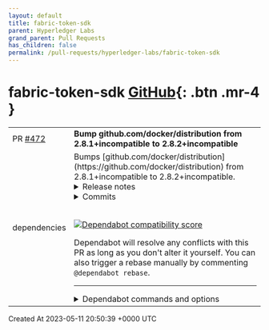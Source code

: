 ```yaml
---
layout: default
title: fabric-token-sdk
parent: Hyperledger Labs
grand_parent: Pull Requests
has_children: false
permalink: /pull-requests/hyperledger-labs/fabric-token-sdk
---
```


# fabric-token-sdk <span class="fs-3 right-align">[GitHub](https://github.com/hyperledger-labs/fabric-token-sdk){: .btn .mr-4 }</span>


<div>
    <table>
        <tr>
            <td>
                PR <a href="https://github.com/hyperledger-labs/fabric-token-sdk/pull/472" class=".btn">#472</a>
            </td>
            <td>
                <b>
                    Bump github.com/docker/distribution from 2.8.1+incompatible to 2.8.2+incompatible
                </b>
            </td>
        </tr>
        <tr>
            <td>
                <span class="chip">dependencies</span>
            </td>
            <td>
                Bumps [github.com/docker/distribution](https://github.com/docker/distribution) from 2.8.1+incompatible to 2.8.2+incompatible.
<details>
<summary>Release notes</summary>
<p><em>Sourced from <a href="https://github.com/docker/distribution/releases">github.com/docker/distribution's releases</a>.</em></p>
<blockquote>
<h2>v2.8.2</h2>
<h2>What's Changed</h2>
<ul>
<li>Revert registry/client: set <code>Accept: identity</code> header when getting layers by <a href="https://github.com/ndeloof"><code>@​ndeloof</code></a> in <a href="https://redirect.github.com/distribution/distribution/pull/3783">distribution/distribution#3783</a></li>
<li>Parse <code>http</code> forbidden as denied by <a href="https://github.com/vvoland"><code>@​vvoland</code></a> in <a href="https://redirect.github.com/distribution/distribution/pull/3914">distribution/distribution#3914</a></li>
<li>Fix <a href="https://www.cve.org/CVERecord?id=CVE-2022-28391">CVE-2022-28391</a> by bumping alpine from 3.14 to 3.16 by <a href="https://github.com/thaJeztah"><code>@​thaJeztah</code></a> (<a href="https://redirect.github.com/distribution/distribution/pull/3650">#3650</a>)</li>
<li>Fix <a href="https://www.cve.org/CVERecord?id=CVE-2023-2253">CVE-2023-2253</a> runaway allocation on /v2/_catalog  by <a href="https://github.com/josegomezr"><code>@​josegomezr</code></a> <a href="https://github.com/distribution/distribution/commit/521ea3d973cb0c7089ebbcdd4ccadc34be941f54"><code>521ea3d9</code></a></li>
<li>Fix panic in inmemory driver by <a href="https://github.com/wy65701436"><code>@​wy65701436</code></a> in <a href="https://redirect.github.com/distribution/distribution/pull/3815">distribution/distribution#3815</a></li>
<li>bump up golang version (alternative) by <a href="https://github.com/thaJeztah"><code>@​thaJeztah</code></a> in <a href="https://redirect.github.com/distribution/distribution/pull/3903">distribution/distribution#3903</a></li>
<li>Dockerfile: update xx to v1.2.1 by <a href="https://github.com/thaJeztah"><code>@​thaJeztah</code></a> in <a href="https://redirect.github.com/distribution/distribution/pull/3907">distribution/distribution#3907</a></li>
<li>update to go1.19.9 by <a href="https://github.com/thaJeztah"><code>@​thaJeztah</code></a> in <a href="https://redirect.github.com/distribution/distribution/pull/3908">distribution/distribution#3908</a></li>
<li>Add code to handle pagination of parts. Fixes max layer size of 10GB bug by <a href="https://github.com/DavidSpek"><code>@​DavidSpek</code></a> in <a href="https://redirect.github.com/distribution/distribution/pull/3893">distribution/distribution#3893</a></li>
<li>Dockerfile: fix filenames of artifacts by <a href="https://github.com/thaJeztah"><code>@​thaJeztah</code></a> in <a href="https://redirect.github.com/distribution/distribution/pull/3911">distribution/distribution#3911</a></li>
</ul>
<p><strong>Full Changelog</strong>: <a href="https://github.com/distribution/distribution/compare/v2.8.1...v2.8.2">https://github.com/distribution/distribution/compare/v2.8.1...v2.8.2</a></p>
<h2>v2.8.2-beta.2</h2>
<h2>What's Changed</h2>
<ul>
<li>Fix <a href="https://www.cve.org/CVERecord?id=CVE-2022-28391">CVE-2022-28391</a> by bumping alpine from 3.14 to 3.16 by <a href="https://github.com/thaJeztah"><code>@​thaJeztah</code></a> (<a href="https://redirect.github.com/distribution/distribution/pull/3650">#3650</a>)</li>
<li>Fix <a href="https://www.cve.org/CVERecord?id=CVE-2023-2253">CVE-2023-2253</a> runaway allocation on /v2/_catalog  by <a href="https://github.com/josegomezr"><code>@​josegomezr</code></a> <a href="https://github.com/distribution/distribution/commit/521ea3d973cb0c7089ebbcdd4ccadc34be941f54"><code>521ea3d9</code></a></li>
<li>Fix panic in inmemory driver by <a href="https://github.com/wy65701436"><code>@​wy65701436</code></a> in <a href="https://redirect.github.com/distribution/distribution/pull/3815">distribution/distribution#3815</a></li>
<li>bump up golang version (alternative) by <a href="https://github.com/thaJeztah"><code>@​thaJeztah</code></a> in <a href="https://redirect.github.com/distribution/distribution/pull/3903">distribution/distribution#3903</a></li>
<li>Dockerfile: update xx to v1.2.1 by <a href="https://github.com/thaJeztah"><code>@​thaJeztah</code></a> in <a href="https://redirect.github.com/distribution/distribution/pull/3907">distribution/distribution#3907</a></li>
<li>update to go1.19.9 by <a href="https://github.com/thaJeztah"><code>@​thaJeztah</code></a> in <a href="https://redirect.github.com/distribution/distribution/pull/3908">distribution/distribution#3908</a></li>
<li>Add code to handle pagination of parts. Fixes max layer size of 10GB bug by <a href="https://github.com/DavidSpek"><code>@​DavidSpek</code></a> in <a href="https://redirect.github.com/distribution/distribution/pull/3893">distribution/distribution#3893</a></li>
<li>Dockerfile: fix filenames of artifacts by <a href="https://github.com/thaJeztah"><code>@​thaJeztah</code></a> in <a href="https://redirect.github.com/distribution/distribution/pull/3911">distribution/distribution#3911</a></li>
</ul>
<p><strong>Full Changelog</strong>: <a href="https://github.com/distribution/distribution/compare/v2.8.1...v2.8.2-beta.2">https://github.com/distribution/distribution/compare/v2.8.1...v2.8.2-beta.2</a></p>
<h2>v2.8.2-beta.1</h2>
<h3><strong>NOTE: This is a pre-release that does not contain any artifacts!</strong></h3>
<h2>What's Changed</h2>
<ul>
<li>Fix runaway allocation on /v2/_catalog by <a href="https://github.com/josegomezr"><code>@​josegomezr</code></a> <a href="https://github.com/distribution/distribution/commit/521ea3d973cb0c7089ebbcdd4ccadc34be941f54"><code>521ea3d9</code></a></li>
<li>Fix CVE-2022-28391 by bumping alpine from 3.14 to 3.16 by <a href="https://github.com/thaJeztah"><code>@​thaJeztah</code></a> in <a href="https://redirect.github.com/distribution/distribution/pull/3650">distribution/distribution#3650</a></li>
<li>Fix panic in inmemory driver by <a href="https://github.com/wy65701436"><code>@​wy65701436</code></a> in <a href="https://redirect.github.com/distribution/distribution/pull/3815">distribution/distribution#3815</a></li>
<li>bump up golang version (alternative) by <a href="https://github.com/thaJeztah"><code>@​thaJeztah</code></a> in <a href="https://redirect.github.com/distribution/distribution/pull/3903">distribution/distribution#3903</a></li>
<li>Dockerfile: update xx to v1.2.1 by <a href="https://github.com/thaJeztah"><code>@​thaJeztah</code></a> in <a href="https://redirect.github.com/distribution/distribution/pull/3907">distribution/distribution#3907</a></li>
<li>update to go1.19.9 by <a href="https://github.com/thaJeztah"><code>@​thaJeztah</code></a> in <a href="https://redirect.github.com/distribution/distribution/pull/3908">distribution/distribution#3908</a></li>
<li>Add code to handle pagination of parts. Fixes max layer size of 10GB bug by <a href="https://github.com/DavidSpek"><code>@​DavidSpek</code></a> in <a href="https://redirect.github.com/distribution/distribution/pull/3893">distribution/distribution#3893</a></li>
</ul>
<p><strong>Full Changelog</strong>: <a href="https://github.com/distribution/distribution/compare/v2.8.1...v2.8.2-beta.1">https://github.com/distribution/distribution/compare/v2.8.1...v2.8.2-beta.1</a></p>
</blockquote>
</details>
<details>
<summary>Commits</summary>
<ul>
<li><a href="https://github.com/distribution/distribution/commit/7c354a4b40feeea21d7eeae4de91c8ff7951e672"><code>7c354a4</code></a> Merge pull request <a href="https://redirect.github.com/docker/distribution/issues/3915">#3915</a> from distribution/2.8.2-release-notes</li>
<li><a href="https://github.com/distribution/distribution/commit/a173a9c625cdc84498580e4f486b36d4c9859065"><code>a173a9c</code></a> Add v2.8.2 release notes</li>
<li><a href="https://github.com/distribution/distribution/commit/4894d35ecc831b114d86cd3795573e5f4f306ea7"><code>4894d35</code></a> Merge pull request <a href="https://redirect.github.com/docker/distribution/issues/3914">#3914</a> from vvoland/handle-forbidden-28</li>
<li><a href="https://github.com/distribution/distribution/commit/f067f66d3de1fd82d6bf139d15130ff59d3db7e1"><code>f067f66</code></a> Merge pull request <a href="https://redirect.github.com/docker/distribution/issues/3783">#3783</a> from ndeloof/accept-encoding-28</li>
<li><a href="https://github.com/distribution/distribution/commit/483ad69da3e3fb9ac885962d50834ff8619733a2"><code>483ad69</code></a> registry/errors: Parse http forbidden as denied</li>
<li><a href="https://github.com/distribution/distribution/commit/2b0f84df21e062bd0cc3676557c6bee4cbb9e9bc"><code>2b0f84d</code></a> Revert &quot;registry/client: set Accept: identity header when getting layers&quot;</li>
<li><a href="https://github.com/distribution/distribution/commit/320d6a141f17d11c44f98fd975b2368705e27971"><code>320d6a1</code></a> Merge pull request <a href="https://redirect.github.com/docker/distribution/issues/3912">#3912</a> from distribution/2.8.2-beta.2-release-notes</li>
<li><a href="https://github.com/distribution/distribution/commit/5f3ca1b2fb6109705d729816e7260a6966d2b42d"><code>5f3ca1b</code></a> Add release notes for 2.8.2-beta.2 release</li>
<li><a href="https://github.com/distribution/distribution/commit/cb840f63b3b27cce503aee5e3291750f3cd90c1c"><code>cb840f6</code></a> Merge pull request <a href="https://redirect.github.com/docker/distribution/issues/3911">#3911</a> from thaJeztah/2.8_backport_fix_releaser_filenames</li>
<li><a href="https://github.com/distribution/distribution/commit/e884644fff38a5bf601a2272f434ee2b01dd2b17"><code>e884644</code></a> Dockerfile: fix filenames of artifacts</li>
<li>Additional commits viewable in <a href="https://github.com/docker/distribution/compare/v2.8.1...v2.8.2">compare view</a></li>
</ul>
</details>
<br />


[![Dependabot compatibility score](https://dependabot-badges.githubapp.com/badges/compatibility_score?dependency-name=github.com/docker/distribution&package-manager=go_modules&previous-version=2.8.1+incompatible&new-version=2.8.2+incompatible)](https://docs.github.com/en/github/managing-security-vulnerabilities/about-dependabot-security-updates#about-compatibility-scores)

Dependabot will resolve any conflicts with this PR as long as you don't alter it yourself. You can also trigger a rebase manually by commenting `@dependabot rebase`.

[//]: # (dependabot-automerge-start)
[//]: # (dependabot-automerge-end)

---

<details>
<summary>Dependabot commands and options</summary>
<br />

You can trigger Dependabot actions by commenting on this PR:
- `@dependabot rebase` will rebase this PR
- `@dependabot recreate` will recreate this PR, overwriting any edits that have been made to it
- `@dependabot merge` will merge this PR after your CI passes on it
- `@dependabot squash and merge` will squash and merge this PR after your CI passes on it
- `@dependabot cancel merge` will cancel a previously requested merge and block automerging
- `@dependabot reopen` will reopen this PR if it is closed
- `@dependabot close` will close this PR and stop Dependabot recreating it. You can achieve the same result by closing it manually
- `@dependabot ignore this major version` will close this PR and stop Dependabot creating any more for this major version (unless you reopen the PR or upgrade to it yourself)
- `@dependabot ignore this minor version` will close this PR and stop Dependabot creating any more for this minor version (unless you reopen the PR or upgrade to it yourself)
- `@dependabot ignore this dependency` will close this PR and stop Dependabot creating any more for this dependency (unless you reopen the PR or upgrade to it yourself)
You can disable automated security fix PRs for this repo from the [Security Alerts page](https://github.com/hyperledger-labs/fabric-token-sdk/network/alerts).

</details>
            </td>
        </tr>
    </table>
    <div class="right-align">
        Created At 2023-05-11 20:50:39 +0000 UTC
    </div>
</div>

